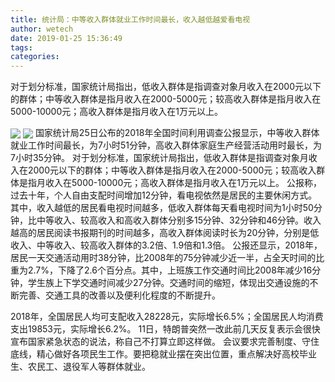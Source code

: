```yaml
---
title: 统计局：中等收入群体就业工作时间最长，收入越低越爱看电视
author: wetech
date: 2019-01-25 15:36:49
tags: 
categories: 
---
```

对于划分标准，国家统计局指出，低收入群体是指调查对象月收入在2000元以下的群体；中等收入群体是指月收入在2000-5000元；较高收入群体是指月收入在5000-10000元；高收入群体是指月收入在1万元以上。
<!-- more -->
<img align="center" border="0" src="https://imgcdn.yicai.com/uppics/images/2019/01/1bebbb4f1d3bc6cf789ecce6a9e8254b.jpg" />
<img align="center" border="0" src="https://imgcdn.yicai.com/uppics/images/2019/01/96e9854affcabb9cedc3ddc5bb44f771.jpg" />
国家统计局25日公布的2018年全国时间利用调查公报显示，中等收入群体就业工作时间最长，为7小时51分钟，高收入群体家庭生产经营活动用时最长，为7小时35分钟。
对于划分标准，国家统计局指出，低收入群体是指调查对象月收入在2000元以下的群体；中等收入群体是指月收入在2000-5000元；较高收入群体是指月收入在5000-10000元；高收入群体是指月收入在1万元以上。
公报称，过去十年，个人自由支配时间增加12分钟，看电视依然是居民的主要休闲方式。其中，收入越低的居民看电视时间越多，低收入群体每天看电视时间为1小时50分钟，比中等收入、较高收入和高收入群体分别多15分钟、32分钟和46分钟。收入越高的居民阅读书报期刊的时间越多，高收入群体阅读时长为20分钟，分别是低收入、中等收入、较高收入群体的3.2倍、1.9倍和1.3倍。
公报还显示，2018年，居民一天交通活动用时38分钟，比2008年的75分钟减少近一半，占全天时间的比重为2.7%，下降了2.6个百分点。其中，上班族工作交通时间比2008年减少16分钟，学生族上下学交通时间减少27分钟。交通时间的缩短，体现出交通设施的不断完善、交通工具的改善以及便利化程度的不断提升。
 
 
2018年，全国居民人均可支配收入28228元，实际增长6.5%；全国居民人均消费支出19853元，实际增长6.2%。
11日，特朗普突然一改此前几天反复表示会很快宣布国家紧急状态的说法，称自己不打算立即这样做。
会议要求完善制度、守住底线，精心做好各项民生工作。要把稳就业摆在突出位置，重点解决好高校毕业生、农民工、退役军人等群体就业。
